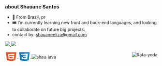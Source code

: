 ### about Shauane Santos

- 🎡 From Brazil, pr
- 🎟️ I’m currently learning new front and back-end languages, and 
  looking to collaborate on future big projects. 
- contact by: shauaneeliza@gmail.com
 <div>
  <a href="https://github.com/ShauSantos">
  <img height="180em" src="https://github-readme-stats.vercel.app/api?username=rafaballerini&show_icons=true&theme=tokyonight&include_all_commits=true&count_private=true"/>
  <img height="180em" src="https://github-readme-stats.vercel.app/api/top-langs/?username=ShauSantos&layout=compact&langs_count=16&theme=tokyonight"/>
</div>
<div style="display: inline_block"><br>
  <img align="center" alt="shau-HTML" height="30" width="40" src="https://raw.githubusercontent.com/devicons/devicon/master/icons/html5/html5-original.svg">
  <img align="center" alt="shau-CSS" height="30" width="40" src="https://raw.githubusercontent.com/devicons/devicon/master/icons/css3/css3-original.svg">
  <img align="center" alt="shau-java" height="40" width="40" src="https://cdn.jsdelivr.net/gh/devicons/devicon/icons/java/java-plain-wordmark.svg">
          
  <img align="right" alt="Rafa-yoda" src="https://cdn.discordapp.com/attachments/795358919417397249/825430589581688872/hi.gif">
</div>



